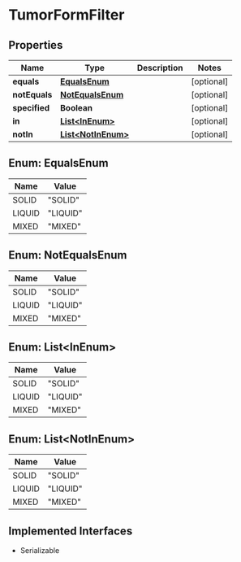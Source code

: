 

# TumorFormFilter


## Properties

Name | Type | Description | Notes
------------ | ------------- | ------------- | -------------
**equals** | [**EqualsEnum**](#EqualsEnum) |  |  [optional]
**notEquals** | [**NotEqualsEnum**](#NotEqualsEnum) |  |  [optional]
**specified** | **Boolean** |  |  [optional]
**in** | [**List&lt;InEnum&gt;**](#List&lt;InEnum&gt;) |  |  [optional]
**notIn** | [**List&lt;NotInEnum&gt;**](#List&lt;NotInEnum&gt;) |  |  [optional]



## Enum: EqualsEnum

Name | Value
---- | -----
SOLID | &quot;SOLID&quot;
LIQUID | &quot;LIQUID&quot;
MIXED | &quot;MIXED&quot;



## Enum: NotEqualsEnum

Name | Value
---- | -----
SOLID | &quot;SOLID&quot;
LIQUID | &quot;LIQUID&quot;
MIXED | &quot;MIXED&quot;



## Enum: List&lt;InEnum&gt;

Name | Value
---- | -----
SOLID | &quot;SOLID&quot;
LIQUID | &quot;LIQUID&quot;
MIXED | &quot;MIXED&quot;



## Enum: List&lt;NotInEnum&gt;

Name | Value
---- | -----
SOLID | &quot;SOLID&quot;
LIQUID | &quot;LIQUID&quot;
MIXED | &quot;MIXED&quot;


## Implemented Interfaces

* Serializable


